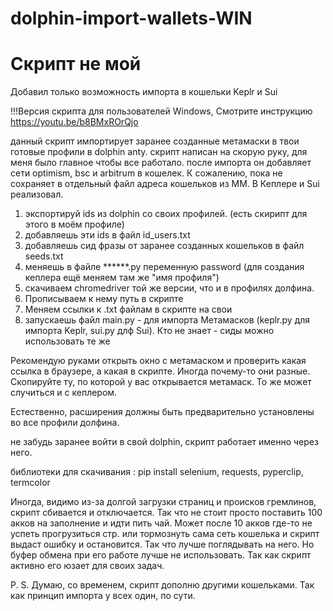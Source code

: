 # dolphin-import-wallets-WIN

# Скрипт не мой

Добавил только возможность импорта в кошельки Keplr и Sui

!!!Версия скрипта для пользователей Windows, Смотрите инструкцию https://youtu.be/b8BMxROrQjo

данный скрипт импортирует заранее созданные метамаски в твои готовые профили в dolphin anty. скрипт написан на скорую руку, для меня было главное чтобы все работало. после импорта он добавляет сети optimism, bsc и arbitrum в кошелек. К сожалению, пока не сохраняет в отдельный файл адреса кошельков из ММ. В Кеплере и Sui реализовал.

1. экспортируй ids из dolphin со своих профилей. (есть скирипт для этого в моём профиле)
2. добавляешь эти ids в файл id_users.txt
3. добавляешь сид фразы от заранее созданных кошельков в файл seeds.txt
4. меняешь в файле ******.py переменную password (для создания кеплера ещё меняем там же "имя профиля")
5. скачиваем chromedriver той же версии, что и в профилях долфина.
6. Прописываем к нему путь в скрипте
7. Меняем ссылки к .txt файлам в скрипте на свои
8. запускаешь файл main.py - для импорта Метамасков (keplr.py для импорта Keplr, sui.py длф Sui). Кто не знает - сиды можно использовать те же

Рекомендую руками открыть окно с метамаском и проверить какая ссылка в браузере, а какая в скрипте. Иногда почему-то они разные. Скопируйте ту, по которой у вас открывается метамаск. То же может случиться и с кеплером.

Естественно, расширения должны быть предварительно установлены во все профили долфина.

не забудь заранее войти в свой dolphin, скрипт работает именно через него. 

библиотеки для скачивания : 
pip install selenium, requests, pyperclip, termcolor

Иногда, видимо из-за долгой загрузки страниц и происков гремлинов, скрипт сбивается и отключается. Так что не стоит просто поставить 100 акков на заполнение и идти пить чай. Может после 10 акков где-то не успеть прогрузиться стр. или тормознуть сама сеть кошелька и скрипт выдаст ошибку и остановится. Так что лучше поглядывать на него. Но буфер обмена при его работе лучше не использовать. Так как скрипт активно его юзает для своих задач.

P. S. Думаю, со временем, скрипт дополню другими кошельками. Так как принцип импорта у всех один, по сути.
